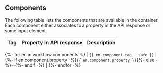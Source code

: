 ## Components

The following table lists the components that are available in the container. Each component either associates to a property in the API response or some input element.

| Tag | Property in API response | Description |
| --- | --- | --- |
{%- for en in workflow.components %}
| `{{ en.component.tag | safe }}` | {%- if en.component.property -%}`{{ en.component.property }}`{%- else -%}--{%- endif -%} |
{%- endfor -%}
